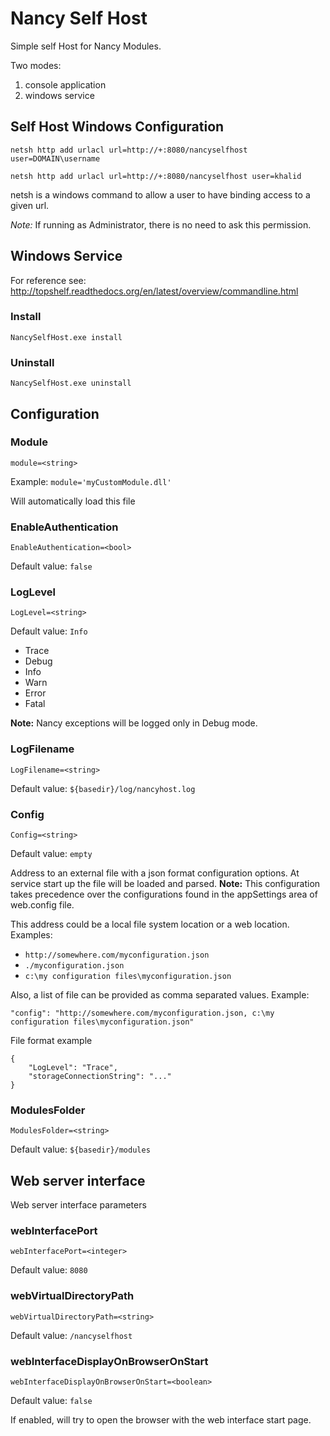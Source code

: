 # Nancy Self Host

Simple self Host for Nancy Modules.

Two modes:
1. console application
2. windows service

## Self Host Windows Configuration

`netsh http add urlacl url=http://+:8080/nancyselfhost user=DOMAIN\username`

`netsh http add urlacl url=http://+:8080/nancyselfhost user=khalid`

netsh is a windows command to allow a user to have binding access to a given url.

*Note:* If running as Administrator, there is no need to ask this permission.


## Windows Service 

For reference see: http://topshelf.readthedocs.org/en/latest/overview/commandline.html

### Install

`
NancySelfHost.exe install
`

### Uninstall

`
NancySelfHost.exe uninstall
`

## Configuration

### Module
`module=<string>`

Example:
`module='myCustomModule.dll'`

Will automatically load this file

### EnableAuthentication
`EnableAuthentication=<bool>`

Default value: `false`


### LogLevel
`LogLevel=<string>`

Default value: `Info`

* Trace
* Debug
* Info
* Warn
* Error
* Fatal

**Note:** Nancy exceptions will be logged only in Debug mode.


### LogFilename
`LogFilename=<string>`

Default value: `${basedir}/log/nancyhost.log`


### Config
`Config=<string>`

Default value: `empty`


Address to an external file with a json format configuration options. At service start up the file will be loaded and parsed.
**Note:** This configuration takes precedence over the configurations found in the appSettings area of web.config file.

This address could be a local file system location or a web location. Examples:
* `http://somewhere.com/myconfiguration.json`
* `./myconfiguration.json`
* `c:\my configuration files\myconfiguration.json`


Also, a list of file can be provided as comma separated values. Example: 

```
"config": "http://somewhere.com/myconfiguration.json, c:\my configuration files\myconfiguration.json"
```

File format example
```
{
    "LogLevel": "Trace",
    "storageConnectionString": "..."
}
```


### ModulesFolder
`ModulesFolder=<string>`

Default value: `${basedir}/modules`


## Web server interface

Web server interface parameters


### webInterfacePort
`webInterfacePort=<integer>`

Default value: `8080`


### webVirtualDirectoryPath
`webVirtualDirectoryPath=<string>`

Default value: `/nancyselfhost`


### webInterfaceDisplayOnBrowserOnStart
`webInterfaceDisplayOnBrowserOnStart=<boolean>`

Default value: `false`

If enabled, will try to open the browser with the web interface start page.



